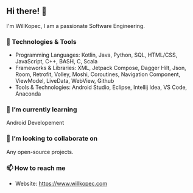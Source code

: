 ## Hi there! 👋

I'm WillKopec, I am a passionate Software Engineering.

### 🔧 Technologies & Tools
- Programming Languages: Kotlin, Java, Python, SQL, HTML/CSS, JavaScript, C++, BASH, C, Scala
- Frameworks & Libraries: XML, Jetpack Compose, Dagger Hilt, Json, Room, Retrofit, Volley, Moshi, Coroutines, Navigation Component,  ViewModel, LiveData, WebView, Github
- Tools & Technologies: Android Studio, Eclipse, Intellij Idea, VS Code, Anaconda

### 🌱 I’m currently learning
Android Developement

### 👯 I’m looking to collaborate on
Any open-source projects.

### 📫 How to reach me
- Website: https://www.willkopec.com




<!--
**willkopec/willkopec** is a ✨ _special_ ✨ repository because its `README.md` (this file) appears on your GitHub profile.

Here are some ideas to get you started:

- 🔭 I’m currently working on ...
- 🌱 I’m currently learning ...
- 👯 I’m looking to collaborate on ...
- 🤔 I’m looking for help with ...
- 💬 Ask me about ...
- 📫 How to reach me: ...
- 😄 Pronouns: ...
- ⚡ Fun fact: ...
-->
